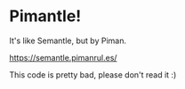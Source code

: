 # Pimantle!

It's like Semantle, but by Piman.

https://semantle.pimanrul.es/

This code is pretty bad, please don't read it :)
